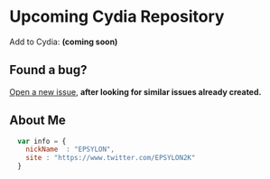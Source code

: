 # Upcoming Cydia Repository

Add to Cydia: **(coming soon)**

## Found a bug?

[Open a new issue](https://github.com/EPSYLON2K/epsylon2k.github.io/issues/new), **after looking for similar issues already created.**

## About Me

```javascript
  var info = {
    nickName  : "EPSYLON",
    site : "https://www.twitter.com/EPSYLON2K"
  }
```
